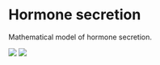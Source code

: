 # Hormone secretion
Mathematical model of hormone secretion.

![]("etc/1.png"?raw=true)
![]("etc/2.png"?raw=true)
